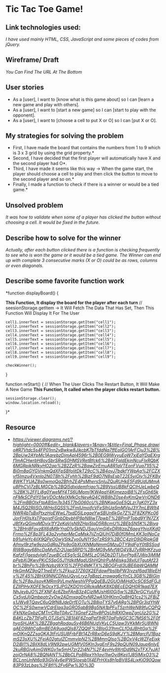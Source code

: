 
# Tic Tac Toe Game! 


## Link technologies used: 

*I have used mainly HTML, CSS, JavaScript and some pieces of codes from jQuery.*

## Wireframe/ Draft


*You Can Find The URL At The Bottom*



## User stories

- As a [user], I want to [know what is this game about] so I can [learn a new game and play with others].
- As a [user], I want to [start a new game] so I can [start to play with the opponent].
- As a [user], I want to [choose a cell to put X or O] so I can [put X or O].

## My strategies for solving the problem

- First, I have made the board that contains the numbers from 1 to 9 which is 3 x 3 grid by using the grid property.*
- Second, I have decided that the first player will automatically have X and the second player had O*.
- Third, I have made it seems like this way -> When the game start, the player should choose a cell to play and then click the button to move to the second player and so on.*
- Finally, I made a function to check if there is a winner or would be a tied game.*

## Unsolved problem

*It was how to validate when some of a player has clicked the button without choosing a cell. It would be fixed in the future.*


## Describe how to solve for the winner

*Actually, after each button clicked there is a function is checking frequently to see who is won the game or it would be a tied game. The Winner can end up with complete 3 consecutive marks (X or O) could be as rows, columns or even diagonals.*

## Describe some favorite function work

*function displayBoard() {

  **This Function, It display the board for the player after each turn**
    // seesionStorage.getItem -> It Will Fetch The Data That Has Set, Then This Function Will Display It For The User 

    cell1.innerText = sessionStorage.getItem("cell1");
    cell2.innerText = sessionStorage.getItem("cell2");
    cell3.innerText = sessionStorage.getItem("cell3");
    cell4.innerText = sessionStorage.getItem("cell4");
    cell5.innerText = sessionStorage.getItem("cell5");
    cell6.innerText = sessionStorage.getItem("cell6");
    cell7.innerText = sessionStorage.getItem("cell7");
    cell8.innerText = sessionStorage.getItem("cell8");
    cell9.innerText = sessionStorage.getItem("cell9");

    checkWinner();

}



function reStart() { // When The User Clicks The Restart Button, It Will Make A New Game
**This Function, It called when the player clicks restart button.**

    sessionStorage.clear();
    window.location.reload();



}*


## Resource

- *https://viewer.diagrams.net/?highlight=0000ff&edit=_blank&layers=1&nav=1&title=Final_Phase.drawio#R7Vtdc5s4FP01nn2yBwkw8JikcbK7bTfddNa7ffEoIGO1ArFCju3%2B%2BpUw2AYpMc1AarebzDjmApI4596r%2B0EG9lWyvuEoW7xjEaYDaEXrgf1mACHwrbH8oySbrSRwS0HMSVRetBfck6%2B4FFqldEkinNcuFIxRQbK6MGRpikNRkyHO2ap%2B2ZzR%2BqwZirEmuA8R1aVTEonFVuq71l5%2Bi0m8qGYGVnkmQdXFpSBfoIitDkT29cC%2B4oyJ7bdkfYWpAq%2FCZXvf5Imzu4VxnIo2N0TBh%2Fvhh%2BjzF9dO7N8sEsbT22E5yiOiy%2FKBy8WKTYUAZ8s0wmoQa2BfrhZE4PsMhersSnIuZQuRUHkE5Fd9UdUMmAu8PhCVi7zBLMGCb%2BQl5dlxidemfrjao%2B9VssUB8kFQClHJeLwbeQ%2BK%2FFLi8g0YweMY4TS6UMomj1KW4paY4KimezoiB8%2FsGh65knFMkSCPdY01wVDOcMeIXMkOcNevAQ4CWB8hZ0se4vKmQwVrjOND6%2FmBBOIxFtpABSm7p345T7bG060cU%2BNKqqGoE5QLzr7gK0YZ3xM4J5Q2RIiSOJWHoSQSS%2FmlUmoifcVFeSIhUaSmMVpJ3Y7mLBWlt4NWR4bTsBxPtxzHoEWwL7txdD5ILpgaeYwSBUn6kGe7Z%2F8ZKPKc06JorFH0lsXsTPgojstFGnbDbybHP8pN8IwT7pwbT%2BPmPTobd9Y1N7ZXJ8fXyQGmqMDvix1fY2eKaVjsN9ZHpj5IqD5R8cmU%2BEbSN5K%2Bjyq%2BHrj8Fovz8X6dM9rYraD1vSkNDJSquVmGi6xDRWzpZ6aegYhioXKd0Frmo%2F8p3FL43a2yyhprMeCqMsk7ijZnQlUH7DjB0f0MmLKK3oINoCeb91uHeYc4ilX9QPeO0wVStkZyo0uN1Y5oTzRS9%2BCC4zlrD9iDRipkG8AfmyI9rzfw9ezoGdRaZPp9oGbXUXNMqNmmGMzuDTY9idFgY0tBSSodRlWBqgy68hcDaMvfiZr2Uqp5RPD%2BnMG9yMvfWO4V8J7yRRHKFzuaKqfzFj1gesdyIghTzueBCcESg1cSLDM5LzO1ADb2DTUlyrPtg87JWq3jMlMpPebXj3KwvPKiC5SpG5J1YdkjtMqdUShHQhIrPuM4lskg38xIUlTgutAf23br%2BhPo%2BrNzbzWX15%2FP04MKTX%2BOGFrdl3UBE6ibWQAMMHkGmMZ9oQT1neEtFr%2Fkuz37Z60X2EFdowPbsIlbPW3ivzsf6ad18leEHv%2F45%2BHX9NNCDNsUQyvLryz7gBazLzrqwqg6cYnCL3GB%2BIGjnBc%2F8pJisovKMRm9VLmeNwshVPPgQgEBJ2GUOiMiHdOcSC65dFGJlEZIIPlHyXOFE1kOcxYSJPGZKDOYrGRckqMsK8XDBEcEDQH0R1kad7EXNhJeybJO%2FXNF4c6ZbxFAnB3z4CjzlMUsH6I0Gj5w%2BZkrGCYuUFgCx5vdJIjQmbpotr2yOw2ADmxqgDtyNR2wA10HKlnnOqBHQ1cs2%2FBiZs1JWy8TQavC6uQ9fN8JdeDrfEOTu%2B8ioTYS7v6ARg%2BPGr3idYhWOC%2FS0wnwVCdrElaq3qGRO5qbB9Bg5NA1bPFuT5zrhWeN89fuCQPQiFkNXeGxbzCMTrrCRpT0AvCTljGneF22hy8POsUhRXlOwpZgnUiz2G%2B4KLcZb7TtFgPLOTJSd%2B1iI4F6ZnaPpf1HRT0qPoNGC3C7MS6%2F0fhyoSHJAK%2BZZBgqhRodquSy46B6NUdVKyLC5Uaw3VKkMir5U8WNjgAEO9WtCg8mBE0A9uadQIs87ZQQtF%2BIoG31hmCLfOdJBHtGq%2FmOlKnQZZsqOKA3tFrUSU8FrbFBt14ZrR8xrD6eS9dKJY%2BMqrcPJ1BqzmS23sXU%2FeiA02gtuIZCmmvIpN2%2BMmnQIso%2BOxV4cWZFeEjxkD2jBI1%2BilX8dLV9N92pwUGMfV05Kln3yqEnF9s29pQUN09Jaup6nlyE2kuRBGjvAjmGWKGv1w5mH7zr22j4N7%2F4evHv9XrtDd9N2xTFX7vJA1zojOrNA8%2BQNANT%2BbCLPo8RpxYh1avj1IwOvj9Keij1J85lMixO3%2BCLnnUnNt6o93iGV4v6elPWSIoesb1X4EPrHXs8h1pBV8S4LjxKjO90Qow83P93zLbqs%2F8fI%2Fv6Pw%3D%3D*





